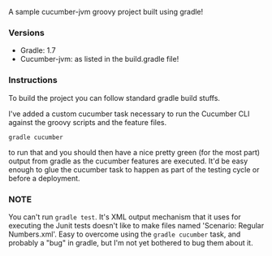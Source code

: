 A sample cucumber-jvm groovy project built using gradle!

### Versions
 * Gradle: 1.7 
 * Cucumber-jvm: as listed in the build.gradle file!

### Instructions
To build the project you can follow standard gradle build stuffs.

I've added a custom cucumber task necessary to run the Cucumber CLI against the groovy scripts and the feature files.

```gradle cucumber```

to run that and you should then have a nice pretty green (for the most part) output from gradle as the cucumber features
are executed. It'd be easy enough to glue the cucumber task to happen as part of the testing cycle or before a deployment.

### NOTE

You can't run `gradle test`. It's XML output mechanism that it uses for executing the Junit tests doesn't like to make files
named 'Scenario: Regular Numbers.xml'. Easy to overcome using the `gradle cucumber` task, and probably a "bug" in gradle,
but I'm not yet bothered to bug them about it.